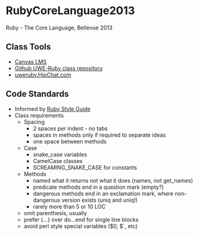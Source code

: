 # RubyCoreLanguage2013
Ruby - The Core Language, Bellevue 2013

## Class Tools
* [Canvas LMS](https://canvas.instructure.com/)
* [Github UWE-Ruby class repository](https://github.com/UWE-Ruby/RubyCoreLanguage2013)
* [uweruby.HipChat.com](https://uweruby.hipchat.com/)

## Code Standards
* Informed by [Ruby Style Guide](https://github.com/bbatsov/ruby-style-guide/blob/master/README.md)
* Class requirements
    * Spacing
        * 2 spaces per indent - no tabs
        * spaces in methods only if required to separate ideas
        * one space between methods
    * Case
        * snake\_case variables
        * CamelCase classes
        * SCREAMING\_SNAKE\_CASE for constants
    * Methods
        * named what it returns not what it does (names, not get_names)
        * predicate methods end in a question mark (empty?)
        * dangerous methods end in an exclamation mark, where non-dangerous version exists (uniq and uniq!)
        * rarely more than 5 or 10 LOC
    * omit parenthesis, usually
    * prefer {...} over do...end for single line blocks
    * avoid perl style special variables ($0, $`, etc)